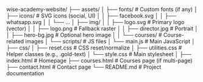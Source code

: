 wise-academy-website/
├── assets/
│   ├── fonts/              # Custom fonts (if any)
│   ├── icons/              # SVG icons (social, UI)
│   │   ├── facebook.svg
│   │   ├── whatsapp.svg
│   │   └── ...
│   ├── img/
│   │   ├── logo.svg        # Primary logo (vector)
│   │   ├── logo.png        # Fallback raster
│   │   ├── director.jpg    # Portrait
│   │   ├── hero-bg.jpg     # Optional hero image
│   │   └── courses/        # Course-related images
│   └── scripts/            # JS files
│       └── main.js         # Main JavaScript
│
├── css/
│   ├── reset.css           # CSS reset/normalize
│   ├── utilities.css       # Helper classes (e.g., .gold-text)
│   └── style.css           # Main stylesheet
│
├── index.html              # Homepage
├── courses.html            # Courses page (if multi-page)
├── contact.html            # Contact page
└── README.md               # Project documentation